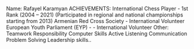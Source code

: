 Name: Rafayel Karamyan
ACHIEVEMENTS: 
International Chess Player - 1st Rank (2004 – 2021)
(Participated in regional and national championships
starting from 2013)
Armenian Red Cross Society - International Volunteer
European Youth Parliament (EYP) - - International Volunteer
Other:
Teamwork Responsibility
Computer Skills
Active Listening 
Communication 
Problem Solving
Leadership skills..